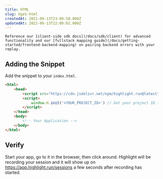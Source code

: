 ```yaml
---
title: HTML
slug: XgeS-html
createdAt: 2021-09-13T23:00:58.000Z
updatedAt: 2022-06-13T22:00:02.000Z
---
```


```hint
Reference our [client-side sdk docs](/docs/sdk/client) for advanced functionality and our [fullstack mapping guide](/docs/getting-started/frontend-backend-mapping) on pairing backend errors with your replay.
```
## Adding the Snippet

Add the snippet to your `index.html`.

```html
<html>
	<head>
		<script src="https://cdn.jsdelivr.net/npm/highlight.run@latest"></script>
		<script>
			window.H.init('<YOUR_PROJECT_ID>') // Get your project ID from https://app.highlight.run/setup
		</script>
	</head>
	<body>
		<!-- Your Application -->
	</body>
</html>
```

## Verify

Start your app, go to it in the browser, then click around. Highlight will be recording your session and it will show up on <https://app.highlight.run/sessions> a few seconds after recording has started.
